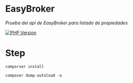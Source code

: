 # EasyBroker
_Prueba del api de EasyBroker para listado de propiedades_

[![PHP Version](https://img.shields.io/badge/php-%3E%3D%208.0.3-8892BF.svg?style=flat-square)](https://php.net/)

# Step
```
comporser install
```
```
composer dump-autoload -o 
```